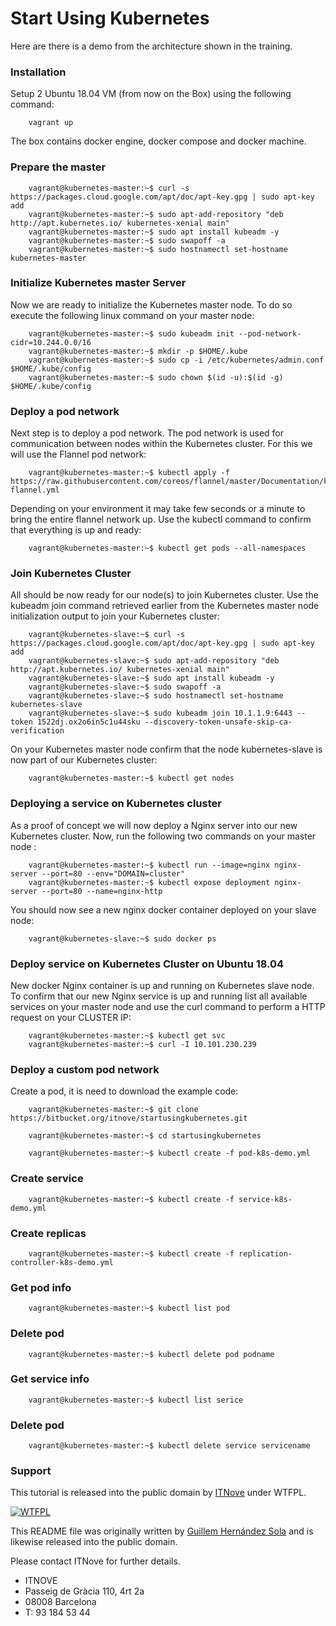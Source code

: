 # Start Using Kubernetes

Here are there is a demo from the architecture shown in the training.

### Installation
Setup 2 Ubuntu 18.04 VM (from now on the Box) using the following command:

```
    vagrant up
```

The box contains docker engine, docker compose and docker machine.

### Prepare the master
```
    vagrant@kubernetes-master:~$ curl -s https://packages.cloud.google.com/apt/doc/apt-key.gpg | sudo apt-key add
    vagrant@kubernetes-master:~$ sudo apt-add-repository "deb http://apt.kubernetes.io/ kubernetes-xenial main"
    vagrant@kubernetes-master:~$ sudo apt install kubeadm -y
    vagrant@kubernetes-master:~$ sudo swapoff -a
    vagrant@kubernetes-master:~$ sudo hostnamectl set-hostname kubernetes-master

```

### Initialize Kubernetes master Server

Now we are ready to initialize the Kubernetes master node. To do so execute the following linux command on your master node:

```
    vagrant@kubernetes-master:~$ sudo kubeadm init --pod-network-cidr=10.244.0.0/16
    vagrant@kubernetes-master:~$ mkdir -p $HOME/.kube
    vagrant@kubernetes-master:~$ sudo cp -i /etc/kubernetes/admin.conf $HOME/.kube/config
    vagrant@kubernetes-master:~$ sudo chown $(id -u):$(id -g) $HOME/.kube/config
```

### Deploy a pod network

Next step is to deploy a pod network. The pod network is used for communication between nodes within the Kubernetes cluster. For this we will use the Flannel pod network:

```
    vagrant@kubernetes-master:~$ kubectl apply -f https://raw.githubusercontent.com/coreos/flannel/master/Documentation/kube-flannel.yml
```

Depending on your environment it may take few seconds or a minute to bring the entire flannel network up. Use the kubectl command to confirm that everything is up and ready:

```
    vagrant@kubernetes-master:~$ kubectl get pods --all-namespaces
```

### Join Kubernetes Cluster

All should be now ready for our node(s) to join Kubernetes cluster. Use the kubeadm join command retrieved earlier from the Kubernetes master node initialization output to join your Kubernetes cluster:

```
    vagrant@kubernetes-slave:~$ curl -s https://packages.cloud.google.com/apt/doc/apt-key.gpg | sudo apt-key add
    vagrant@kubernetes-slave:~$ sudo apt-add-repository "deb http://apt.kubernetes.io/ kubernetes-xenial main"
    vagrant@kubernetes-slave:~$ sudo apt install kubeadm -y
    vagrant@kubernetes-slave:~$ sudo swapoff -a
    vagrant@kubernetes-slave:~$ sudo hostnamectl set-hostname kubernetes-slave
    vagrant@kubernetes-slave:~$ sudo kubeadm join 10.1.1.9:6443 --token 1522dj.ox2o6in5c1u44sku --discovery-token-unsafe-skip-ca-verification
```

On your Kubernetes master node confirm that the node kubernetes-slave is now part of our Kubernetes cluster:

```
    vagrant@kubernetes-master:~$ kubectl get nodes
```

### Deploying a service on Kubernetes cluster

As a proof of concept we will now deploy a Nginx server into our new Kubernetes cluster. Now, run the following two commands on your master node :

```
    vagrant@kubernetes-master:~$ kubectl run --image=nginx nginx-server --port=80 --env="DOMAIN=cluster"
    vagrant@kubernetes-master:~$ kubectl expose deployment nginx-server --port=80 --name=nginx-http
```

You should now see a new nginx docker container deployed on your slave node:

```
    vagrant@kubernetes-slave:~$ sudo docker ps
```

### Deploy service on Kubernetes Cluster on Ubuntu 18.04
New docker Nginx container is up and running on Kubernetes slave node.
To confirm that our new Nginx service is up and running list all available services on your master node and use the curl command to perform a HTTP request on your CLUSTER IP:
```
    vagrant@kubernetes-master:~$ kubectl get svc
    vagrant@kubernetes-master:~$ curl -I 10.101.230.239
```

### Deploy a custom pod network
Create a pod, it is need to download the example code:
```
    vagrant@kubernetes-master:~$ git clone https://bitbucket.org/itnove/startusingkubernetes.git

    vagrant@kubernetes-master:~$ cd startusingkubernetes

    vagrant@kubernetes-master:~$ kubectl create -f pod-k8s-demo.yml
```

### Create service
```
    vagrant@kubernetes-master:~$ kubectl create -f service-k8s-demo.yml
```

### Create replicas
```
    vagrant@kubernetes-master:~$ kubectl create -f replication-controller-k8s-demo.yml
```

### Get pod info

```
    vagrant@kubernetes-master:~$ kubectl list pod
```

### Delete pod

```
    vagrant@kubernetes-master:~$ kubectl delete pod podname
```

### Get service info

```
    vagrant@kubernetes-master:~$ kubectl list serice
```

### Delete pod

```
    vagrant@kubernetes-master:~$ kubectl delete service servicename
```


### Support

This tutorial is released into the public domain by [ITNove](http://www.itnove.com) under WTFPL.

[![WTFPL](http://www.wtfpl.net/wp-content/uploads/2012/12/wtfpl-badge-1.png)](http://www.wtfpl.net/)

This README file was originally written by [Guillem Hernández Sola](https://www.linkedin.com/in/guillemhernandezsola/) and is likewise released into the public domain.

Please contact ITNove for further details.

* ITNOVE 
* Passeig de Gràcia 110, 4rt 2a
* 08008 Barcelona
* T: 93 184 53 44